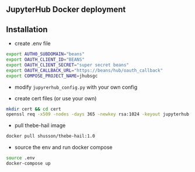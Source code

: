 ## JupyterHub Docker deployment

## Installation

- create .env file
```bash
export AUTH0_SUBDOMAIN="beans"
export OAUTH_CLIENT_ID="BEANS"
export OAUTH_CLIENT_SECRET="super secret beans"
export OAUTH_CALLBACK_URL="https://beans/hub/oauth_callback"
export COMPOSE_PROJECT_NAME=jhubsgc
```

- modify `jupyrerhub_config.py` with your own config

- create cert files (or use your own)
```bash
mkdir cert && cd cert
openssl req -x509 -nodes -days 365 -newkey rsa:1024 -keyout jupyterhub.key -out jupyterhub.crt
```

- pull thebe-hail image
```bash
docker pull shusson/thebe-hail:1.0
```

- source the env and run docker compose
```bash
source .env
docker-compose up
```
